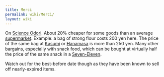 ```yaml
---
title: Merci
permalink: wiki/Merci/
layout: wiki
---
```


On [Science Odori](/wiki/Science_Odori "wikilink"). About 20% cheaper for some
goods than an average [supermarket](/wiki/Supermarkets "wikilink"). Example: a
bag of strong flour costs 200 yen here. The price of the same bag at
[Kasumi](/wiki/Kasumi "wikilink") or [Hanamasa](Hanamasa "wikilink") is more
than 250 yen. Many other bargains, especially with snack food, which can
be bought at virtually half the price of the same snack in a
[Seven-Eleven](/wiki/Seven-Eleven "wikilink").

Watch out for the best-before date though as they have been known to
sell off nearly-expired items.
